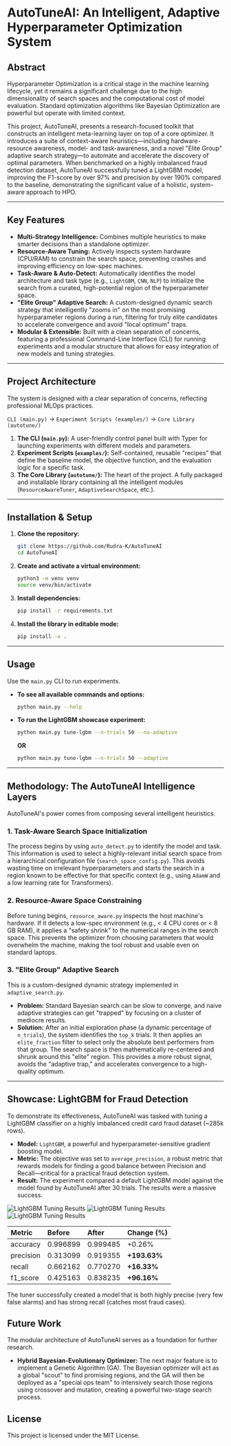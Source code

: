 # AutoTuneAI: An Intelligent, Adaptive Hyperparameter Optimization System


## Abstract
Hyperparameter Optimization is a critical stage in the machine learning lifecycle, yet it remains a significant challenge due to the high dimensionality of search spaces and the computational cost of model evaluation. Standard optimization algorithms like Bayesian Optimization are powerful but operate with limited context. 

This project, AutoTuneAI, presents a research-focused toolkit that constructs an intelligent meta-learning layer on top of a core optimizer. It introduces a suite of context-aware heuristics—including hardware-resource awareness, model- and task-awareness, and a novel "Elite Group" adaptive search strategy—to automate and accelerate the discovery of optimal parameters. When benchmarked on a highly imbalanced fraud detection dataset, AutoTuneAI successfully tuned a LightGBM model, improving the F1-score by over 97% and precision by over 190% compared to the baseline, demonstrating the significant value of a holistic, system-aware approach to HPO.

---

## Key Features
* **Multi-Strategy Intelligence:** Combines multiple heuristics to make smarter decisions than a standalone optimizer.
* **Resource-Aware Tuning:** Actively inspects system hardware (CPU/RAM) to constrain the search space, preventing crashes and improving efficiency on low-spec machines.
* **Task-Aware & Auto-Detect:** Automatically identifies the model architecture and task type (e.g., `LightGBM`, `CNN`, `NLP`) to initialize the search from a curated, high-potential region of the hyperparameter space.
* **"Elite Group" Adaptive Search:** A custom-designed dynamic search strategy that intelligently "zooms in" on the most promising hyperparameter regions during a run, filtering for truly elite candidates to accelerate convergence and avoid "local optimum" traps.
* **Modular & Extensible:** Built with a clean separation of concerns, featuring a professional Command-Line Interface (CLI) for running experiments and a modular structure that allows for easy integration of new models and tuning strategies.

---

## Project Architecture
The system is designed with a clear separation of concerns, reflecting professional MLOps practices.

`CLI (main.py)` -> `Experiment Scripts (examples/)` -> `Core Library (autotune/)`

1.  **The CLI (`main.py`):** A user-friendly control panel built with Typer for launching experiments with different models and parameters.
2.  **Experiment Scripts (`examples/`):** Self-contained, reusable "recipes" that define the baseline model, the objective function, and the evaluation logic for a specific task.
3.  **The Core Library (`autotune/`):** The heart of the project. A fully packaged and installable library containing all the intelligent modules (`ResourceAwareTuner`, `AdaptiveSearchSpace`, etc.).

---

## Installation & Setup

1.  **Clone the repository:**
    ```bash
    git clone https://github.com/Rudra-K/AutoTuneAI
    cd AutoTuneAI
    ```
2.  **Create and activate a virtual environment:**
    ```bash
    python3 -m venv venv
    source venv/bin/activate
    ```
3.  **Install dependencies:**
    ```bash
    pip install -r requirements.txt
    ```
4.  **Install the library in editable mode:**
    ```bash
    pip install -e .
    ```

---

## Usage
Use the `main.py` CLI to run experiments.

* **To see all available commands and options:**
    ```bash
    python main.py --help
    ```
* **To run the LightGBM showcase experiment:**
    ```bash
    python main.py tune-lgbm --n-trials 50 --no-adaptive
    ```
    **OR**
    ```bash
    python main.py tune-lgbm --n-trials 50 --adaptive
    ```

---

## Methodology: The AutoTuneAI Intelligence Layers

AutoTuneAI's power comes from composing several intelligent heuristics.

### 1. Task-Aware Search Space Initialization
The process begins by using `auto_detect.py` to identify the model and task. This information is used to select a highly-relevant initial search space from a hierarchical configuration file (`search_space_config.py`). This avoids wasting time on irrelevant hyperparameters and starts the search in a region known to be effective for that specific context (e.g., using `AdamW` and a low learning rate for Transformers).

### 2. Resource-Aware Space Constraining
Before tuning begins, `resource_aware.py` inspects the host machine's hardware. If it detects a low-spec environment (e.g., < 4 CPU cores or < 8 GB RAM), it applies a "safety shrink" to the numerical ranges in the search space. This prevents the optimizer from choosing parameters that would overwhelm the machine, making the tool robust and usable even on standard laptops.

### 3. "Elite Group" Adaptive Search
This is a custom-designed dynamic strategy implemented in `adaptive_search.py`.
* **Problem:** Standard Bayesian search can be slow to converge, and naive adaptive strategies can get "trapped" by focusing on a cluster of mediocre results.
* **Solution:** After an initial exploration phase (a dynamic percentage of `n_trials`), the system identifies the `top_k` trials. It then applies an `elite_fraction` filter to select only the absolute best performers from that group. The search space is then mathematically re-centered and shrunk around this "elite" region. This provides a more robust signal, avoids the "adaptive trap," and accelerates convergence to a high-quality optimum.

---

## Showcase: LightGBM for Fraud Detection

To demonstrate its effectiveness, AutoTuneAI was tasked with tuning a LightGBM classifier on a highly imbalanced credit card fraud dataset (~285k rows).

* **Model:** `LightGBM`, a powerful and hyperparameter-sensitive gradient boosting model.
* **Metric:** The objective was set to `average_precision`, a robust metric that rewards models for finding a good balance between Precision and Recall—critical for a practical fraud detection system.
* **Result:** The experiment compared a default LightGBM model against the model found by AutoTuneAI after 30 trials. The results were a massive success.


![LightGBM Tuning Results](images/lgbm_out_1.png) 
![LightGBM Tuning Results](images/lgbm_out_2.png)
![LightGBM Tuning Results](images/lgbm_out_3.png)

| Metric    | Before   | After    | Change (%)  |
| :-------- | :------- | :------- | :---------- |
| accuracy  | 0.996899 | 0.999485 | +0.26%      |
| precision | 0.313099 | 0.919355 | **+193.63%**|
| recall    | 0.662162 | 0.770270 | **+16.33%** |
| f1_score  | 0.425163 | 0.838235 | **+96.16%** |

The tuner successfully created a model that is both highly precise (very few false alarms) and has strong recall (catches most fraud cases).

## Future Work
The modular architecture of AutoTuneAI serves as a foundation for further research.
* **Hybrid Bayesian-Evolutionary Optimizer:** The next major feature is to implement a Genetic Algorithm (GA). The Bayesian optimizer will act as a global "scout" to find promising regions, and the GA will then be deployed as a "special ops team" to intensively search those regions using crossover and mutation, creating a powerful two-stage search process.

## License
This project is licensed under the MIT License.

